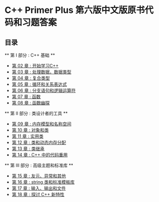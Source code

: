# C++ Primer Plus 第六版中文版原书代码和习题答案

## 目录

** 第 I 部分 : C++ 基础 **

- [第 02 章 : 开始学习C++](chapter02/README.md)
- [第 03 章 : 处理数据，数据类型](chapter03/README.md)
- [第 04 章 : 复合类型](chapter04/README.md)
- [第 05 章 : 循环和关系表达式](chapter05/README.md)
- [第 06 章 : 分支语句和逻辑运算符](chapter06/README.md)
- [第 07 章 : 函数](chapter07/README.md)
- [第 08 章 : 函数幽探](chapter08/README.md)

** 第 II 部分 : 类设计者的工具 **

- [第 09 章 : 内存模型和名称空间](chapter09/README.md)
- [第 10 章 : 对象和类](chapter10/README.md)
- [第 11 章 : 实用类](chapter11/README.md)
- [第 12 章 : 类和动态内存分配](chapter12/README.md)
- [第 13 章 : 类继承](chapter13/README.md)
- [第 14 章 : C++ 中的代码重用](chapter14/README.md)

** 第 III 部分 : 高级主题和标准库 **

- [第 15 章 : 友元、异常和其他](chapter15/README.md)
- [第 16 章 : string 类和标准模板库](chapter16/README.md)
- [第 17 章 : 输入、输出和文件](chapter17/README.md)
- [第 18 章 : 探讨 C++ 新特性](chapter18/README.md)


